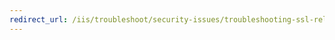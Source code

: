 ```yaml
---
redirect_url: /iis/troubleshoot/security-issues/troubleshooting-ssl-related-issues-server-certificate
---
```

